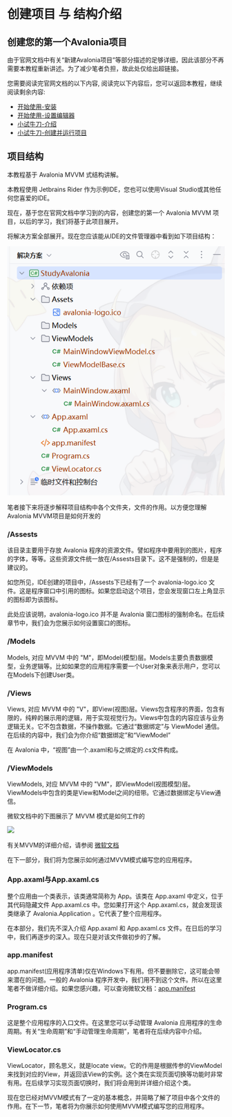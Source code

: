 # 创建项目 与 结构介绍
## 创建您的第一个Avalonia项目
<p>由于官网文档中有关“新建Avalonia项目”等部分描述的足够详细，因此该部分不再需要本教程重新讲述。为了减少笔者负担，故此处仅给出超链接。</p>
<p>您需要阅读完官网文档的以下内容, 阅读完以下内容后，您可以返回本教程，继续阅读剩余内容:</p>


- [开始使用-安装](https://docs.avaloniaui.net/zh-Hans/docs/get-started/install)
- [开始使用-设置编辑器](https://docs.avaloniaui.net/zh-Hans/docs/get-started/set-up-an-editor)
- [小试牛刀-介绍](https://docs.avaloniaui.net/zh-Hans/docs/get-started/test-drive/introduction)
- [小试牛刀-创建并运行项目](https://docs.avaloniaui.net/zh-Hans/docs/get-started/test-drive/create-a-project)
 

## 项目结构
<p>本教程基于 Avalonia MVVM 式结构讲解。</p>
<p>本教程使用 Jetbrains Rider 作为示例IDE，您也可以使用Visual Studio或其他任何您喜爱的IDE。</p>
<p>现在，基于您在官网文档中学习到的内容，创建您的第一个 Avalonia MVVM 项目，以后的学习，我们将基于此项目展开。</p>
<p>将解决方案全部展开。现在您应该能从IDE的文件管理器中看到如下项目结构：</p>
<img src="/img/project-struct.png"> <br>
<p>笔者接下来将逐步解释项目结构中各个文件夹，文件的作用。以方便您理解Avalonia MVVM项目是如何开发的</p>

### /Assests
<p>该目录主要用于存放 Avalonia 程序的资源文件。譬如程序中要用到的图片，程序的字体，等等。这些资源文件统一放在/Assests目录下。这不是强制的，但是是建议的。</p>
<p>如您所见，IDE创建的项目中，/Assests下已经有了一个 avalonia-logo.ico 文件。这是程序窗口中引用的图标。如果您启动这个项目，您会发现窗口左上角显示的图标即为该图标。</p>
<p>此处应该说明，avalonia-logo.ico 并不是 Avalonia 窗口图标的强制命名。在后续章节中，我们会为您展示如何设置窗口的图标。</p>

### /Models
<p>Models, 对应 MVVM 中的 "M"，即Model(模型)层。Models主要负责数据模型，业务逻辑等。比如如果您的应用程序需要一个User对象来表示用户，您可以在Models下创建User类。</p>

### /Views
<p>Views, 对应 MVVM 中的 "V"，即View(视图)层。Views包含程序的界面，包含有限的，纯粹的展示用的逻辑，用于实现视觉行为。Views中包含的内容应该与业务逻辑无关。它不包含数据，不操作数据。它通过“数据绑定”与 ViewModel 通信。在后续的内容中，我们会为你介绍“数据绑定”和“ViewModel”</p>
<p>在 Avalonia 中，“视图”由一个.axaml和与之绑定的.cs文件构成。</p>

### /ViewModels
<p>ViewModels, 对应 MVVM 中的 "VM"，即ViewModel(视图模型)层。ViewModels中包含的类是View和Model之间的纽带。它通过数据绑定与View通信。</p>

<p>微软文档中的下图展示了 MVVM 模式是如何工作的</p>
<img src="https://learn.microsoft.com/zh-cn/dotnet/architecture/maui/media/mvvm-pattern.png">

<p>有关MVVM的详细介绍，请参阅 <a href="https://learn.microsoft.com/zh-cn/dotnet/architecture/maui/mvvm">微软文档</a> </p>

<p>在下一部分，我们将为您展示如何通过MVVM模式编写您的应用程序。</p>

### App.axaml与App.axaml.cs
<p>整个应用由一个类表示，该类通常简称为 App。该类在 App.axaml 中定义，位于其代码隐藏文件 App.axaml.cs 中。您如果打开这个 App.axaml.cs，就会发现该类继承了 Avalonia.Application 。它代表了整个应用程序。</p>
<p>在本部分，我们先不深入介绍 App.axaml 和 App.axaml.cs 文件。在日后的学习中，我们再逐步的深入。现在只是对该文件做初步的了解。</p>

### app.manifest
<p>app.manifest(应用程序清单)仅在Windows下有用。但不要删除它，这可能会带来潜在的问题。一般的 Avalonia 程序开发中，我们用不到这个文件。所以在这里笔者不做详细介绍。如果您感兴趣，可以查询微软文档：<a href="https://learn.microsoft.com/zh-cn/windows/win32/sbscs/application-manifests">app.manifest</a></p>

### Program.cs
<p>这是整个应用程序的入口文件。在这里您可以手动管理 Avalonia 应用程序的生命周期。有关“生命周期”和“手动管理生命周期”，笔者将在后续内容中介绍。</p>

### ViewLocator.cs
<p>ViewLocator，顾名思义，就是locate view。它的作用是根据传参的ViewModel来找到对应的View，并返回该View的实例。这个类在实现页面切换等功能时非常有用。在后续学习实现页面切换时，我们将会用到并详细介绍这个类。</p>

<p>现在您已经对MVVM模式有了一定的基本概念，并简略了解了项目中各个文件的作用。在下一节，笔者将为你展示如何使用MVVM模式编写您的应用程序。</p>